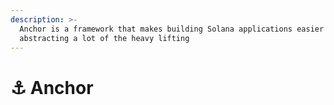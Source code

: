 ```yaml
---
description: >-
  Anchor is a framework that makes building Solana applications easier by
  abstracting a lot of the heavy lifting
---
```


# ⚓ Anchor

